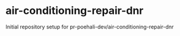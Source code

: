 # air-conditioning-repair-dnr

Initial repository setup for pr-poehali-dev/air-conditioning-repair-dnr